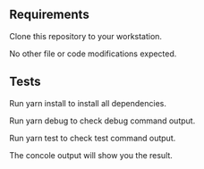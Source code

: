 ## Requirements
Clone this repository to your workstation.

No other file or code modifications expected.

## Tests
Run yarn install to install all dependencies.

Run yarn debug to check debug command output.

Run yarn test to check test command output.

The concole output will show you the result.
